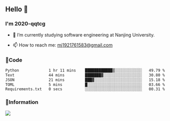 ## Hello 👋


### I'm 2020-qqtcg

- 🔭 I’m currently studying software engineering at Nanjing University. 
<!-- - 🌱 I’m currently learning MLsys and -->
<!-- - 👯 I’m looking to collaborate on ... -->
<!-- - 🤔 I’m looking for help with ... -->
<!-- - 💬 Ask me about ... -->
- 📫 How to reach me: mj1921761583@gmail.com
<!-- - 😄 Pronouns: ... -->
<!-- - ⚡ Fun fact: ... -->

### 🌱Code
<!--START_SECTION:waka-->

```txt
Python             1 hr 11 mins    ████████████▒░░░░░░░░░░░░   49.79 %
Text               44 mins         ███████▓░░░░░░░░░░░░░░░░░   30.80 %
JSON               21 mins         ███▓░░░░░░░░░░░░░░░░░░░░░   15.18 %
TOML               5 mins          █░░░░░░░░░░░░░░░░░░░░░░░░   03.66 %
Requirements.txt   0 secs          ░░░░░░░░░░░░░░░░░░░░░░░░░   00.31 %
```

<!--END_SECTION:waka-->

### 💬Information
![](https://github-readme-stats.vercel.app/api?username=2020-qqtcg&theme=buefy&hide_border=false)


<!-- <div align="center"> <img src="https://github-readme-activity-graph.vercel.app/graph?username=2020-qqtcg&theme=minimal" /> </div> -->


